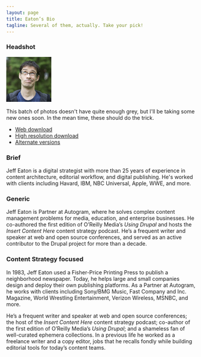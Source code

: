 ```yaml
---
layout: page
title: Eaton’s Bio
tagline: Several of them, actually. Take your pick!
---
```


### Headshot

<img src="/assets/headshot.jpg" class="img-thumbnail float-right" width="120" alt="Jeff Eaton headshot">

This batch of photos doesn't have quite enough grey, but I'll be taking some new ones soon. In the mean time, these should do the trick.

* [Web download](https://live.staticflickr.com/4024/4596020523_cbb407f18d_k_d.jpg)
* [High resolution download](https://live.staticflickr.com/4024/4596020523_cbb407f18d_k_d.jpg)
* [Alternate versions](https://www.flickr.com/photos/jeffeaton/albums/72157624034865714)

### Brief
Jeff Eaton is a digital strategist with more than 25 years of experience in content architecture, editorial workflow, and digital publishing. He's worked with clients including Havard, IBM, NBC Universal, Apple, WWE, and more.

### Generic
Jeff Eaton is Partner at Autogram, where he solves complex content management problems for media, education, and enterprise businesses. He co-authored the first edition of O’Reilly Media’s *Using Drupal* and hosts the *Insert Content Here* content strategy podcast. He’s a frequent writer and speaker at web and open source conferences, and served as an active contributor to the Drupal project for more than a decade.

### Content Strategy focused
In 1983, Jeff Eaton used a Fisher-Price Printing Press to publish a neighborhood newspaper. Today, he helps large and small companies design and deploy their own publishing platforms. As a Partner at Autogram, he works with clients including Sony/BMG Music, Fast Company and Inc. Magazine, World Wrestling Entertainment, Verizon Wireless, MSNBC, and more.

He’s a frequent writer and speaker at web and open source conferences; the host of the *Insert Content Here* content strategy podcast; co-author of the first edition of O’Reilly Media’s *Using Drupal*; and a shameless fan of well-curated ephemera collections. In a previous life he worked as a freelance writer and a copy editor, jobs that he recalls fondly while building editorial tools for today’s content teams.


